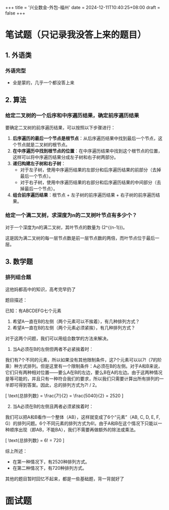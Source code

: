 +++
title = '兴业数金-外包-福州'
date = 2024-12-11T10:40:25+08:00
draft = false
+++
# 笔试题（只记录我没答上来的题目）
## 1. 外语类
### 外语完型
- 全是蒙的，几乎一个都没答上来
## 2. 算法
### 给定二叉树的一个后序和中序遍历结果，确定前序遍历结果
要确定二叉树的前序遍历结果，可以按照以下步骤进行：

1. **后序遍历的最后一个节点是根节点**：从后序遍历结果中找到最后一个节点，这个节点就是二叉树的根节点。
2. **在中序遍历中找到根节点的位置**：在中序遍历结果中找到这个根节点的位置，这样可以将中序遍历结果分成左子树和右子树两部分。
3. **递归构建左子树和右子树**：
   - 对于左子树，使用中序遍历结果的左部分和后序遍历结果的前部分（去掉最后一个节点）。
   - 对于右子树，使用中序遍历结果的右部分和后序遍历结果的中间部分（去掉最后一个节点）。
4. **组合前序遍历结果**：根节点 + 左子树的前序遍历结果 + 右子树的前序遍历结果。

### 给定一个满二叉树，求深度为n的二叉树叶节点有多少个？
对于一个深度为n的满二叉树，其叶节点的数量为 \(2^{(n-1)}\)。

这是因为满二叉树的每一层节点数是前一层节点数的两倍，而叶节点位于最后一层。

## 3. 数学题
### 排列组合题
这他妈都高中的知识，高考完早扔了

题目描述：

已知：有ABCDEFG七个元素

1. 希望A一直在B的左侧（两个元素可以不挨着），有几种排列方式？
1. 希望A一直在B的左侧（两个元素必须紧挨），有几种排列方式？

对于这两个问题，我们可以用组合数学的方法来解决。

1. 当A必须在B的左侧但两者不必紧挨着时：

我们有7个不同的元素，所以如果没有其他限制条件，这7个元素可以以7!（7的阶乘）种方式排列。但是这里有一个限制条件：A必须在B的左侧。对于A和B来说，它们只有两种相对位置——要么A在B的左边，要么B在A的左边。由于这两种情况是等可能的，并且只有一种符合我们的要求，所以我们只需要计算出所有排列的一半即可得到答案。因此，总的排列方式为7! / 2。

\[ \text{总排列数} = \frac{7!}{2} = \frac{5040}{2} = 2520 \]

2. 当A必须在B的左侧且两者必须紧挨着时：

我们可以把A和B看作一个整体（AB），这样就变成了6个“元素”（AB, C, D, E, F, G）的排列问题。6个不同元素的排列方式为6!。由于A和B在这个情况下只能以一种顺序出现（即AB，不能BA），我们不需要再做额外的除法或乘法。

\[ \text{总排列数} = 6! = 720 \]

综上所述：
- 在第一种情况下，有2520种排列方式。
- 在第二种情况下，有720种排列方式。

其他的题目暂时回忆不起来，都是一些基础题，背一背就好了

# 面试题